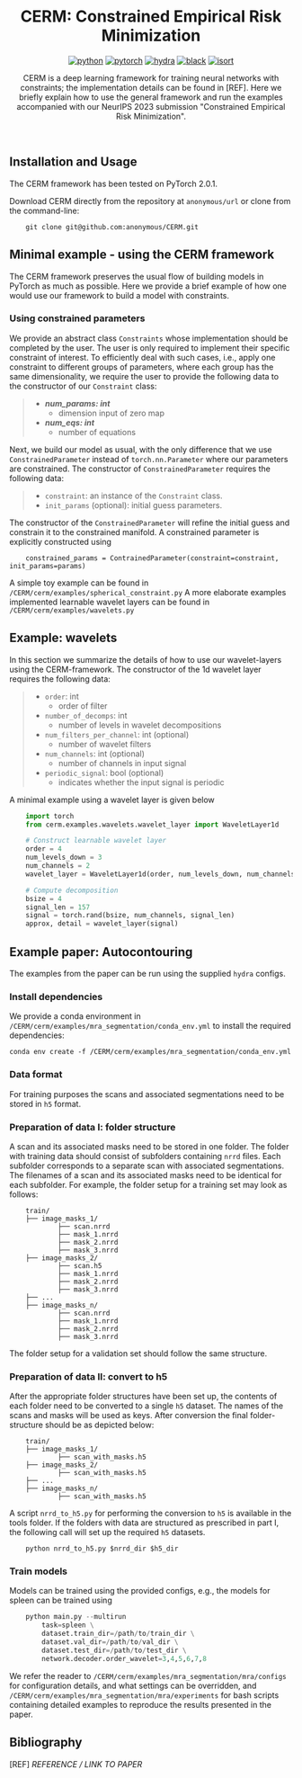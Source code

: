 <div align="center">

# CERM: Constrained Empirical Risk Minimization
[![python](https://img.shields.io/badge/-Python_3.8_%7C_3.9_%7C_3.10-blue?logo=python&logoColor=white)](https://github.com/pre-commit/pre-commit)
[![pytorch](https://img.shields.io/badge/PyTorch_2.0+-ee4c2c?logo=pytorch&logoColor=white)](https://pytorch.org/get-started/locally/)
[![hydra](https://img.shields.io/badge/Config-Hydra_1.3-89b8cd)](https://hydra.cc/)
[![black](https://img.shields.io/badge/Code%20Style-Black-black.svg?labelColor=gray)](https://black.readthedocs.io/en/stable/)
[![isort](https://img.shields.io/badge/%20imports-isort-%231674b1?style=flat&labelColor=ef8336)](https://pycqa.github.io/isort/) <br>

CERM is a deep learning framework for training neural networks with constraints; the implementation details can be found in [REF]. Here we briefly explain how to use the general framework and run the examples accompanied with our NeurIPS 2023 submission "Constrained Empirical Risk Minimization".
 
 </div>

 <br>

## Installation and Usage

The CERM framework has been tested on PyTorch 2.0.1.

Download CERM directly from the repository at `anonymous/url` or clone from the command-line:
```
    git clone git@github.com:anonymous/CERM.git
```
## Minimal example - using the CERM framework

The CERM framework preserves the usual flow of building models in PyTorch as much as possible. Here we provide a brief example of how one would use our framework to build a model with constraints.

### Using constrained parameters

We provide an abstract class `Constraints` whose implementation should be completed by the user. The user is only required to implement their specific constraint of interest. To efficiently deal with such cases, i.e., apply one constraint to different groups of parameters, where each group has the same dimensionality, we require the user to provide the following data to the constructor of our `Constraint` class:
>- ***num_params: int***
>    - dimension input of zero map
>- ***num_eqs: int***
>    - number of equations

Next, we build our model as usual, with the only difference that we use `ConstrainedParameter` instead of `torch.nn.Parameter` where our parameters are constrained. The constructor of `ConstrainedParameter` requires the following data:

>- `constraint`: an instance of the `Constraint` class.
>- `init_params` (optional): initial guess parameters.

The constructor of the `ConstrainedParameter` will refine the initial guess and constrain it to the constrained manifold. A constrained parameter is explicitly constructed using

```
    constrained_params = ContrainedParameter(constraint=constraint, init_params=params)
```

A simple toy example can be found in `/CERM/cerm/examples/spherical_constraint.py`
A more elaborate examples implemented learnable wavelet layers can be found in `/CERM/cerm/examples/wavelets.py`

## Example: wavelets

In this section we summarize the details of how to use our wavelet-layers using the CERM-framework. The constructor of the 1d wavelet layer requires the following data:

>- `order`: int
>    - order of filter
>- `number_of_decomps`: int
>    - number of levels in wavelet decompositions
>- `num_filters_per_channel`: int (optional)
>    - number of wavelet filters
>- `num_channels`: int (optional)
>    - number of channels in input signal
>- `periodic_signal`: bool (optional)
>    - indicates whether the input signal is periodic

A minimal example using a wavelet layer is given below
```python
    import torch
    from cerm.examples.wavelets.wavelet_layer import WaveletLayer1d

    # Construct learnable wavelet layer
    order = 4 
    num_levels_down = 3
    num_channels = 2
    wavelet_layer = WaveletLayer1d(order, num_levels_down, num_channels=num_channels)

    # Compute decomposition
    bsize = 4
    signal_len = 157
    signal = torch.rand(bsize, num_channels, signal_len)
    approx, detail = wavelet_layer(signal)
```
## Example paper: Autocontouring

The examples from the paper can be run using the supplied `hydra` configs.

### Install dependencies

We provide a conda environment in `/CERM/cerm/examples/mra_segmentation/conda_env.yml` to install the required dependencies:

    conda env create -f /CERM/cerm/examples/mra_segmentation/conda_env.yml

### Data format

For training purposes the scans and associated segmentations need to be stored in `h5` format.

### Preparation of data I: folder structure

A scan and its associated masks need to be stored in one folder. The folder with training data should consist of subfolders containing `nrrd` files. Each subfolder corresponds to a separate scan with associated segmentations. The filenames of a scan and its associated masks need to be identical for each subfolder. For example, the folder setup for a training set may look as follows:
```
    train/
    ├── image_masks_1/
            ├── scan.nrrd
            ├── mask_1.nrrd
            ├── mask_2.nrrd
            ├── mask_3.nrrd
    ├── image_masks_2/
            ├── scan.h5
            ├── mask_1.nrrd
            ├── mask_2.nrrd
            ├── mask_3.nrrd
    ├── ...
    ├── image_masks_n/
            ├── scan.nrrd
            ├── mask_1.nrrd
            ├── mask_2.nrrd
            ├── mask_3.nrrd
```
The folder setup for a validation set should follow the same structure.

### Preparation of data II: convert to h5

After the appropriate folder structures have been set up, the contents of each folder need to be converted to a single `h5` dataset. The names of the scans and masks will be used as keys. After conversion the final folder-structure should be as depicted below:
```
    train/
    ├── image_masks_1/
            ├── scan_with_masks.h5
    ├── image_masks_2/
            ├── scan_with_masks.h5
    ├── ...
    ├── image_masks_n/
            ├── scan_with_masks.h5
```
A script `nrrd_to_h5.py` for performing the conversion to `h5` is available in the tools folder. If the folders with data are structured as prescribed in part I, the following call will set up the required `h5` datasets.
```
    python nrrd_to_h5.py $nrrd_dir $h5_dir
```
### Train models

Models can be trained using the provided configs, e.g., the models for spleen can be trained using
```python
    python main.py --multirun
        task=spleen \
        dataset.train_dir=/path/to/train_dir \
        dataset.val_dir=/path/to/val_dir \
        dataset.test_dir=/path/to/test_dir \
        network.decoder.order_wavelet=3,4,5,6,7,8
```
We refer the reader to `/CERM/cerm/examples/mra_segmentation/mra/configs` for configuration details, and what settings can be overridden, and `/CERM/cerm/examples/mra_segmentation/mra/experiments` for bash scripts containing detailed examples to reproduce the results presented in the paper.

## Bibliography

[REF] *REFERENCE / LINK TO PAPER*
